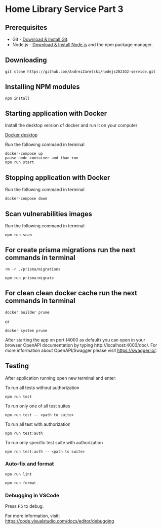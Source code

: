 # Home Library Service Part 3

## Prerequisites

- Git - [Download & Install Git](https://git-scm.com/downloads).
- Node.js - [Download & Install Node.js](https://nodejs.org/en/download/) and the npm package manager.

## Downloading

```
git clone https://github.com/AndreiZaretski/nodejs2023Q2-service.git
```

## Installing NPM modules

```
npm install
```

## Starting application with Docker

Install the desktop version of docker and run it on your computer

[Docker desktop](https://docs.docker.com/engine/install/)

Run the following command in terminal

```
docker-compose up
pause node container and than run
npm run start
```

## Stopping application with Docker

Run the following command in terminal

```
docker-compose down
```

## Scan vulnerabilities images

Run the following command in terminal

```
npm run scan
```

## For create prisma migrations run the next commands in terminal

```
rm -r ./prisma/migrations
```

```
npm run prisma:migrate
```

## For clean clean docker cache run the next commands in terminal

```
docker builder prune
```

or

```
docker system prune

```

After starting the app on port (4000 as default) you can open
in your browser OpenAPI documentation by typing http://localhost:4000/doc/.
For more information about OpenAPI/Swagger please visit https://swagger.io/.

## Testing

After application running open new terminal and enter:

To run all tests without authorization

```
npm run test
```

To run only one of all test suites

```
npm run test -- <path to suite>
```

To run all test with authorization

```
npm run test:auth
```

To run only specific test suite with authorization

```
npm run test:auth -- <path to suite>
```

### Auto-fix and format

```
npm run lint
```

```
npm run format
```

### Debugging in VSCode

Press <kbd>F5</kbd> to debug.

For more information, visit: https://code.visualstudio.com/docs/editor/debugging
